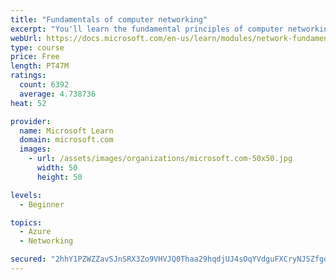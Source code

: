 ```yaml
---
title: "Fundamentals of computer networking"
excerpt: "You'll learn the fundamental principles of computer networking to prepare you for the Azure admin and developer learning paths."
webUrl: https://docs.microsoft.com/en-us/learn/modules/network-fundamentals/
type: course
price: Free
length: PT47M
ratings:
  count: 6392
  average: 4.738736
heat: 52

provider:
  name: Microsoft Learn
  domain: microsoft.com
  images:
    - url: /assets/images/organizations/microsoft.com-50x50.jpg
      width: 50
      height: 50

levels:
  - Beginner

topics:
  - Azure
  - Networking

secured: "2hhY1PZWZZavSJnSRX3Zo9VHVJQ0Thaa29hqdjUJ4sOqYVdguFXCryNJSZfgdBLOF+3yQcY7v7pZ9KJMpFRcf1ECtrIa+ewr4sMnmKHQUMJYsMrB4+e5DRkkHYbDwFFZyiKoQrcxlIOG/PDrvKrByBvy/bhEXtWRi2XkS3r3gwa+u/yUpJslA35P1DpN+OPhQiX8GiAXyjeTL+0LUHtyzmhPgXdB8SM4ztnp381t721/zgn2JAgKckDN4Ciz1cnEDcAkXR7z9gy7JScFCNhatpHdXMjBh1smHC2eWak80e+C4iQuLkeByl8YS3Qpa2Dfvg+rNiFoE1BK8PrAsyubVLfMIFzwweW3nr9vTAotvacJ4/J0+PEiJyFeNthBxzQVFJf3WUOVCxqpSpwdQQoH/kmO3Gq40X+5a+hFFYv4n/c=;3tQaOC9ORyO4IwDiz+CiOg=="
---
```


